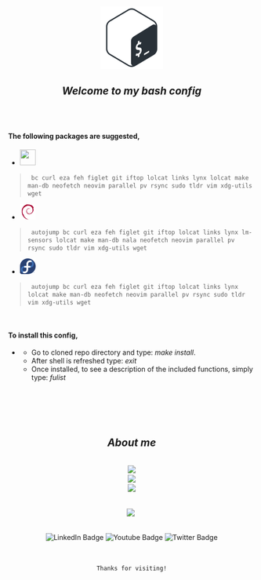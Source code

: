 <div align="center">
  <p>
    <img src="https://github.com/devicons/devicon/blob/master/icons/bash/bash-plain.svg" width="128" height="128">
  </p>
</div>

<div align="center">

## *Welcome to my bash config*

</div>

<div>
  <br><br>

#### The following packages are suggested,

- <img src="https://listimg.pinclipart.com/picdir/s/344-3444076_arch-linux-logo-png-clipart.png" width="32" height="32">
>      bc curl eza feh figlet git iftop lolcat links lynx lolcat make man-db neofetch neovim parallel pv rsync sudo tldr vim xdg-utils wget

- <img src="https://github.com/devicons/devicon/blob/master/icons/debian/debian-original.svg" width="32" height="32">
>      autojump bc curl eza feh figlet git iftop lolcat links lynx lm-sensors lolcat make man-db nala neofetch neovim parallel pv rsync sudo tldr vim xdg-utils wget

- <img src="https://github.com/devicons/devicon/blob/master/icons/fedora/fedora-original.svg" width="32" height="32">
>      autojump bc curl eza feh figlet git iftop lolcat links lynx lolcat make man-db neofetch neovim parallel pv rsync sudo tldr vim xdg-utils wget

</div>

<div>
  <br>
    
#### To install this config,
-
  -  Go to cloned repo directory and type: *make install*.
  -  After shell is refreshed type: *exit*
  -  Once installed, to see a description of the included functions, simply type:  *fulist*

</div>

<div align="center">
  <p><br><br><br><br></p>
  
## *About me*

</div>

<div align="center">
  <p><br>
  <img src="http://github-readme-streak-stats.herokuapp.com?user=thorbits&theme=transparent"/><br>
  <img src="https://github-readme-stats.vercel.app/api?username=thorbits&show_icons=true&theme=transparent&rank_icon=github"/><br>
  <img src="https://github-readme-stats.vercel.app/api/top-langs/?username=thorbits&layout=compact&theme=transparent"/><br>
  </p>
</div>

<div align="center">
  <p><br>
  <img src="https://img.shields.io/github/commit-activity/t/thorbits/thbashrc">
  <img src="https://komarev.com/ghpvc/?username=thorbits&style=flat-square&color=blue" alt=""/>
  </p>
</div>

<div align="center">
  <p><br>
  <img src="https://img.shields.io/badge/LinkedIn-blue?style=for-the-badge&logo=linkedin&logoColor=white" alt="LinkedIn Badge"/>
  <img src="https://img.shields.io/badge/YouTube-red?style=for-the-badge&logo=youtube&logoColor=white" alt="Youtube Badge"/>
  <img src="https://img.shields.io/badge/Twitter-blue?style=for-the-badge&logo=twitter&logoColor=white" alt="Twitter Badge"/>
  </p>
</div>

<div align="center">
  <p><br>
    
  ``Thanks for visiting!``
  
  </p>
</div>
